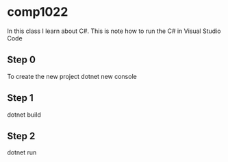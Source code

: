 # comp1022
In this class I learn about C#. This is note how to run the C# in Visual Studio Code

## Step 0
To create the new project
dotnet new console

## Step 1
dotnet build

## Step 2
dotnet run

